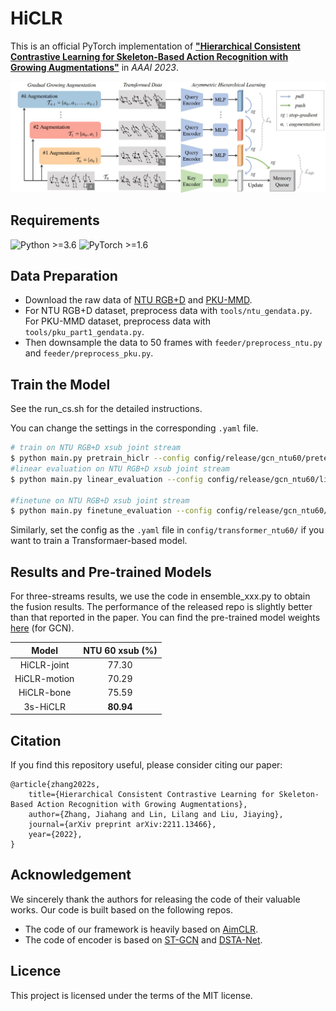 # HiCLR

This is an official PyTorch implementation of [**"Hierarchical Consistent Contrastive Learning for Skeleton-Based Action Recognition with Growing Augmentations"**](https://arxiv.org/abs/2211.13466) in *AAAI 2023*. 

![](./fig/pipe.jpg)

## Requirements
  ![Python >=3.6](https://img.shields.io/badge/Python->=3.6-yellow.svg)    ![PyTorch >=1.6](https://img.shields.io/badge/PyTorch->=1.4-blue.svg)


## Data Preparation
- Download the raw data of [NTU RGB+D](https://github.com/shahroudy/NTURGB-D) and [PKU-MMD](https://www.icst.pku.edu.cn/struct/Projects/PKUMMD.html).
- For NTU RGB+D dataset, preprocess data with `tools/ntu_gendata.py`. For PKU-MMD dataset, preprocess data with `tools/pku_part1_gendata.py`.
- Then downsample the data to 50 frames with `feeder/preprocess_ntu.py` and `feeder/preprocess_pku.py`.

## Train the Model
See the run_cs.sh for the detailed instructions.

You can change the settings in the corresponding `.yaml` file. 

```bash
# train on NTU RGB+D xsub joint stream
$ python main.py pretrain_hiclr --config config/release/gcn_ntu60/pretext/pretext_hiclr_xsub_joint.yaml
#linear evaluation on NTU RGB+D xsub joint stream
$ python main.py linear_evaluation --config config/release/gcn_ntu60/linear_eval/linear_eval_hiclr_xsub_joint.yaml

#finetune on NTU RGB+D xsub joint stream
$ python main.py finetune_evaluation --config config/release/gcn_ntu60/finetune/xsub_joint.yaml
```
Similarly, set the config as the `.yaml` file in `config/transformer_ntu60/` if you want to train a Transformaer-based model.

## Results and Pre-trained Models
For three-streams results, we use the code in ensemble_xxx.py to obtain the fusion results.
The performance of the released repo is slightly better than that reported in the paper.
You can find the pre-trained model weights [here](https://drive.google.com/drive/folders/1xi4EgygteeLY1-9JIWIPcm-pYpoY7JTa?usp=share_link) (for GCN).

|     Model     | NTU 60 xsub (%) |
| :-----------: | :-------------: |
| HiCLR-joint  |      77.30      |
| HiCLR-motion |      70.29      |
|  HiCLR-bone  |      75.59      |
|   3s-HiCLR   |    **80.94**    |

## Citation
If you find this repository useful, please consider citing our paper:
```
@article{zhang2022s,
    title={Hierarchical Consistent Contrastive Learning for Skeleton-Based Action Recognition with Growing Augmentations},
    author={Zhang, Jiahang and Lin, Lilang and Liu, Jiaying},
    journal={arXiv preprint arXiv:2211.13466},
    year={2022},
}
```

## Acknowledgement
We sincerely thank the authors for releasing the code of their valuable works. Our code is built based on the following repos.
- The code of our framework is heavily based on [AimCLR](https://github.com/Levigty/AimCLR).
- The code of encoder is based on [ST-GCN](https://github.com/yysijie/st-gcn/blob/master/OLD_README.md) and [DSTA-Net](https://github.com/lshiwjx/DSTA-Net).

## Licence

This project is licensed under the terms of the MIT license.
